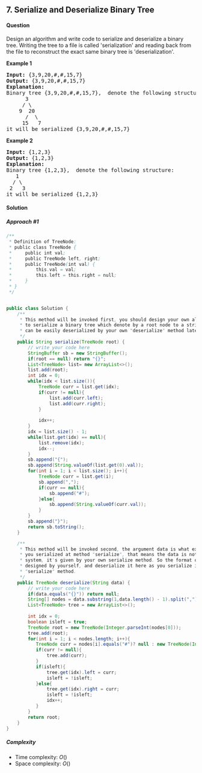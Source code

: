 ## 7. Serialize and Deserialize Binary Tree
#### Question
Design an algorithm and write code to serialize and deserialize a binary tree. Writing the tree to a file is called 'serialization' and reading back from the file to reconstruct the exact same binary tree is 'deserialization'.

**Example 1**
<pre>
<b>Input:</b> {3,9,20,#,#,15,7}
<b>Output:</b> {3,9,20,#,#,15,7}
<b>Explanation:</b>
Binary tree {3,9,20,#,#,15,7},  denote the following structure:
	  3
	 / \
	9  20
	  /  \
	 15   7
it will be serialized {3,9,20,#,#,15,7}
</pre>

**Example 2**
<pre>
<b>Input:</b> {1,2,3}
<b>Output:</b> {1,2,3}
<b>Explanation:</b>
Binary tree {1,2,3},  denote the following structure:
   1
  / \
 2   3
it will be serialized {1,2,3}
</pre>

#### Solution
##### Approach #1

```java
/**
 * Definition of TreeNode:
 * public class TreeNode {
 *     public int val;
 *     public TreeNode left, right;
 *     public TreeNode(int val) {
 *         this.val = val;
 *         this.left = this.right = null;
 *     }
 * }
 */


public class Solution {
    /**
     * This method will be invoked first, you should design your own algorithm 
     * to serialize a binary tree which denote by a root node to a string which
     * can be easily deserialized by your own "deserialize" method later.
     */
    public String serialize(TreeNode root) {
        // write your code here
        StringBuffer sb = new StringBuffer();
        if(root == null) return "{}";
        List<TreeNode> list= new ArrayList<>();
        list.add(root);
        int idx = 0;
        while(idx < list.size()){
            TreeNode curr = list.get(idx);
            if(curr != null){
                list.add(curr.left);
                list.add(curr.right);
            }
            
            idx++;
        }
        idx = list.size() - 1;
        while(list.get(idx) == null){
            list.remove(idx);
            idx--;
        }
        sb.append("{");
        sb.append(String.valueOf(list.get(0).val));
        for(int i = 1; i < list.size(); i++){
            TreeNode curr = list.get(i);
            sb.append(",");
            if(curr == null){
                sb.append("#");
            }else{
                sb.append(String.valueOf(curr.val));
            }
        }
        sb.append("}");
        return sb.toString();
    }

    /**
     * This method will be invoked second, the argument data is what exactly
     * you serialized at method "serialize", that means the data is not given by
     * system, it's given by your own serialize method. So the format of data is
     * designed by yourself, and deserialize it here as you serialize it in 
     * "serialize" method.
     */
    public TreeNode deserialize(String data) {
        // write your code here
        if(data.equals("{}")) return null;
        String[] nodes = data.substring(1,data.length() - 1).split(",");
        List<TreeNode> tree = new ArrayList<>();
        
        int idx = 0;
        boolean isleft = true;
        TreeNode root = new TreeNode(Integer.parseInt(nodes[0]));
        tree.add(root);
        for(int i = 1; i < nodes.length; i++){
           TreeNode curr = nodes[i].equals("#")? null : new TreeNode(Integer.parseInt(nodes[i]));
           if(curr != null){
               tree.add(curr);
           }
           if(isleft){
               tree.get(idx).left = curr;
               isleft = !isleft;
           }else{
               tree.get(idx).right = curr;
               isleft = !isleft;
               idx++;
           }
        }
        return root;
    }
}
```
##### Complexity

* Time complexity: $O()$
* Space complexity: $O()$